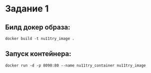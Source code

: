 # Задание 1

## Билд докер образа:

```shell
docker build -t nu11try_image .
```

## Запуск контейнера:

```shell
docker run -d -p 8090:80 --name nu11try_container nu11try_image
```
